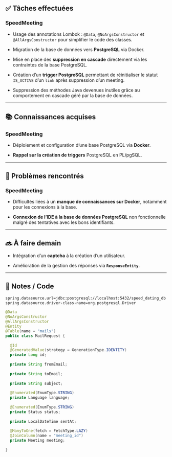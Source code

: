## ✅ Tâches effectuées

### SpeedMeeting

- Usage des annotations Lombok : `@Data`, `@NoArgsConstructor` et `@AllArgsConstructor` pour simplifier le code des classes.
	
- Migration de la base de données vers **PostgreSQL** via Docker.
    
- Mise en place des **suppression en cascade** directement via les contraintes de la base PostgreSQL.
    
- Création d’un **trigger PostgreSQL** permettant de réinitialiser le statut `IS_ACTIVE` d’un `link` après suppression d’un meeting.
    
- Suppression des méthodes Java devenues inutiles grâce au comportement en cascade géré par la base de données.
    

---

## 📚 Connaissances acquises

### SpeedMeeting

- Déploiement et configuration d’une base PostgreSQL via **Docker**.
    
- **Rappel sur la création de triggers** PostgreSQL en PL/pgSQL.
    

---

## 🐞 Problèmes rencontrés

### SpeedMeeting

- Difficultés liées à un **manque de connaissances sur Docker**, notamment pour les connexions à la base.
    
- **Connexion de l’IDE à la base de données PostgreSQL** non fonctionnelle malgré des tentatives avec les bons identifiants.
    

---

## 🔜 À faire demain

- Intégration d’un **captcha** à la création d’un utilisateur.
    
- Amélioration de la gestion des réponses via **`ResponseEntity`**.
	

---

## 🧩 Notes / Code
```txt
spring.datasource.url=jdbc:postgresql://localhost:5432/speed_dating_db  
spring.datasource.driver-class-name=org.postgresql.Driver
```

```java
@Data  
@NoArgsConstructor  
@AllArgsConstructor  
@Entity  
@Table(name = "mails")  
public class MailRequest {  
  
  @Id  
  @GeneratedValue(strategy = GenerationType.IDENTITY)  
  private Long id;  
  
  private String fromEmail;  
  
  private String toEmail;  
  
  private String subject;  
  
  @Enumerated(EnumType.STRING)  
  private Language language;  
  
  @Enumerated(EnumType.STRING)  
  private Status status;  
  
  private LocalDateTime sentAt;  
  
  @ManyToOne(fetch = FetchType.LAZY)  
  @JoinColumn(name = "meeting_id")  
  private Meeting meeting;  
  
}
```